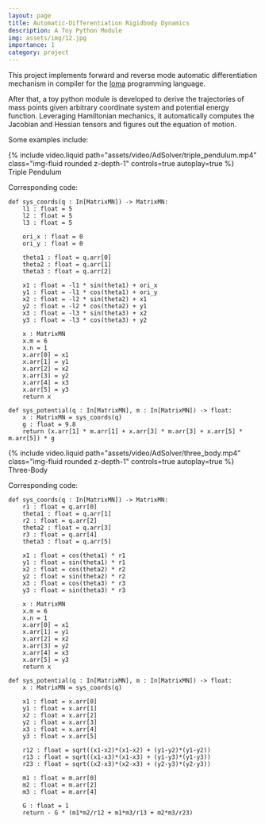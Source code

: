 ```yaml
---
layout: page
title: Automatic-Differentiation Rigidbody Dynamics
description: A Toy Python Module
img: assets/img/12.jpg
importance: 1
category: project
---
```


This project implements forward and reverse mode automatic differentiation mechanism in compiler for the <a href="https://github.com/BachiLi/loma_public">loma</a> programming language.  

After that, a toy python module is developed to derive the trajectories of mass points given arbitrary coordinate system and potential energy function. Leveraging Hamiltonian mechanics, it automatically computes the Jacobian and Hessian tensors and figures out the equation of motion.

Some examples include:  

<div class="row mt-3">
    <div class="col-sm mt-3 mt-md-0">
        {% include video.liquid path="assets/video/AdSolver/triple_pendulum.mp4" class="img-fluid rounded z-depth-1" controls=true autoplay=true %}
    </div>
</div>
<div class="caption">
    Triple Pendulum
</div>

Corresponding code:
```
def sys_coords(q : In[MatrixMN]) -> MatrixMN:
    l1 : float = 5
    l2 : float = 5
    l3 : float = 5

    ori_x : float = 0
    ori_y : float = 0

    theta1 : float = q.arr[0]
    theta2 : float = q.arr[1]
    theta3 : float = q.arr[2]

    x1 : float = -l1 * sin(theta1) + ori_x
    y1 : float = -l1 * cos(theta1) + ori_y
    x2 : float = -l2 * sin(theta2) + x1
    y2 : float = -l2 * cos(theta2) + y1
    x3 : float = -l3 * sin(theta3) + x2
    y3 : float = -l3 * cos(theta3) + y2

    x : MatrixMN
    x.m = 6
    x.n = 1
    x.arr[0] = x1
    x.arr[1] = y1
    x.arr[2] = x2
    x.arr[3] = y2
    x.arr[4] = x3
    x.arr[5] = y3
    return x

def sys_potential(q : In[MatrixMN], m : In[MatrixMN]) -> float:
    x : MatrixMN = sys_coords(q)
    g : float = 9.8
    return (x.arr[1] * m.arr[1] + x.arr[3] * m.arr[3] + x.arr[5] * m.arr[5]) * g
```

<div class="row mt-3">
    <div class="col-sm mt-3 mt-md-0">
        {% include video.liquid path="assets/video/AdSolver/three_body.mp4" class="img-fluid rounded z-depth-1" controls=true autoplay=true %}
    </div>
</div>
<div class="caption">
    Three-Body
</div>

Corresponding code:
```
def sys_coords(q : In[MatrixMN]) -> MatrixMN:
    r1 : float = q.arr[0]
    theta1 : float = q.arr[1]
    r2 : float = q.arr[2]
    theta2 : float = q.arr[3]
    r3 : float = q.arr[4]
    theta3 : float = q.arr[5]

    x1 : float = cos(theta1) * r1
    y1 : float = sin(theta1) * r1
    x2 : float = cos(theta2) * r2
    y2 : float = sin(theta2) * r2
    x3 : float = cos(theta3) * r3
    y3 : float = sin(theta3) * r3

    x : MatrixMN
    x.m = 6
    x.n = 1
    x.arr[0] = x1
    x.arr[1] = y1
    x.arr[2] = x2
    x.arr[3] = y2
    x.arr[4] = x3
    x.arr[5] = y3
    return x

def sys_potential(q : In[MatrixMN], m : In[MatrixMN]) -> float:
    x : MatrixMN = sys_coords(q)

    x1 : float = x.arr[0]
    y1 : float = x.arr[1]
    x2 : float = x.arr[2]
    y2 : float = x.arr[3]
    x3 : float = x.arr[4]
    y3 : float = x.arr[5]

    r12 : float = sqrt((x1-x2)*(x1-x2) + (y1-y2)*(y1-y2))
    r13 : float = sqrt((x1-x3)*(x1-x3) + (y1-y3)*(y1-y3))
    r23 : float = sqrt((x2-x3)*(x2-x3) + (y2-y3)*(y2-y3))

    m1 : float = m.arr[0]
    m2 : float = m.arr[2]
    m3 : float = m.arr[4]
    
    G : float = 1
    return - G * (m1*m2/r12 + m1*m3/r13 + m2*m3/r23)
```